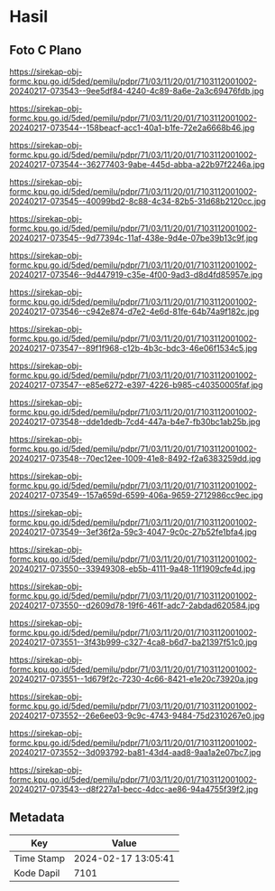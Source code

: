 # Hasil

## Foto C Plano

https://sirekap-obj-formc.kpu.go.id/5ded/pemilu/pdpr/71/03/11/20/01/7103112001002-20240217-073543--9ee5df84-4240-4c89-8a6e-2a3c69476fdb.jpg

https://sirekap-obj-formc.kpu.go.id/5ded/pemilu/pdpr/71/03/11/20/01/7103112001002-20240217-073544--158beacf-acc1-40a1-b1fe-72e2a6668b46.jpg

https://sirekap-obj-formc.kpu.go.id/5ded/pemilu/pdpr/71/03/11/20/01/7103112001002-20240217-073544--36277403-9abe-445d-abba-a22b97f2246a.jpg

https://sirekap-obj-formc.kpu.go.id/5ded/pemilu/pdpr/71/03/11/20/01/7103112001002-20240217-073545--40099bd2-8c88-4c34-82b5-31d68b2120cc.jpg

https://sirekap-obj-formc.kpu.go.id/5ded/pemilu/pdpr/71/03/11/20/01/7103112001002-20240217-073545--9d77394c-11af-438e-9d4e-07be39b13c9f.jpg

https://sirekap-obj-formc.kpu.go.id/5ded/pemilu/pdpr/71/03/11/20/01/7103112001002-20240217-073546--9d447919-c35e-4f00-9ad3-d8d4fd85957e.jpg

https://sirekap-obj-formc.kpu.go.id/5ded/pemilu/pdpr/71/03/11/20/01/7103112001002-20240217-073546--c942e874-d7e2-4e6d-81fe-64b74a9f182c.jpg

https://sirekap-obj-formc.kpu.go.id/5ded/pemilu/pdpr/71/03/11/20/01/7103112001002-20240217-073547--89f1f968-c12b-4b3c-bdc3-46e06f1534c5.jpg

https://sirekap-obj-formc.kpu.go.id/5ded/pemilu/pdpr/71/03/11/20/01/7103112001002-20240217-073547--e85e6272-e397-4226-b985-c40350005faf.jpg

https://sirekap-obj-formc.kpu.go.id/5ded/pemilu/pdpr/71/03/11/20/01/7103112001002-20240217-073548--dde1dedb-7cd4-447a-b4e7-fb30bc1ab25b.jpg

https://sirekap-obj-formc.kpu.go.id/5ded/pemilu/pdpr/71/03/11/20/01/7103112001002-20240217-073548--70ec12ee-1009-41e8-8492-f2a6383259dd.jpg

https://sirekap-obj-formc.kpu.go.id/5ded/pemilu/pdpr/71/03/11/20/01/7103112001002-20240217-073549--157a659d-6599-406a-9659-2712986cc9ec.jpg

https://sirekap-obj-formc.kpu.go.id/5ded/pemilu/pdpr/71/03/11/20/01/7103112001002-20240217-073549--3ef36f2a-59c3-4047-9c0c-27b52fe1bfa4.jpg

https://sirekap-obj-formc.kpu.go.id/5ded/pemilu/pdpr/71/03/11/20/01/7103112001002-20240217-073550--33949308-eb5b-4111-9a48-11f1909cfe4d.jpg

https://sirekap-obj-formc.kpu.go.id/5ded/pemilu/pdpr/71/03/11/20/01/7103112001002-20240217-073550--d2609d78-19f6-461f-adc7-2abdad620584.jpg

https://sirekap-obj-formc.kpu.go.id/5ded/pemilu/pdpr/71/03/11/20/01/7103112001002-20240217-073551--3f43b999-c327-4ca8-b6d7-ba21397f51c0.jpg

https://sirekap-obj-formc.kpu.go.id/5ded/pemilu/pdpr/71/03/11/20/01/7103112001002-20240217-073551--1d679f2c-7230-4c66-8421-e1e20c73920a.jpg

https://sirekap-obj-formc.kpu.go.id/5ded/pemilu/pdpr/71/03/11/20/01/7103112001002-20240217-073552--26e6ee03-9c9c-4743-9484-75d2310267e0.jpg

https://sirekap-obj-formc.kpu.go.id/5ded/pemilu/pdpr/71/03/11/20/01/7103112001002-20240217-073552--3d093792-ba81-43d4-aad8-9aa1a2e07bc7.jpg

https://sirekap-obj-formc.kpu.go.id/5ded/pemilu/pdpr/71/03/11/20/01/7103112001002-20240217-073543--d8f227a1-becc-4dcc-ae86-94a4755f39f2.jpg


## Metadata

| Key        | Value               |
| ---------- | ------------------- |
| Time Stamp | 2024-02-17 13:05:41 |
| Kode Dapil | 7101                |



